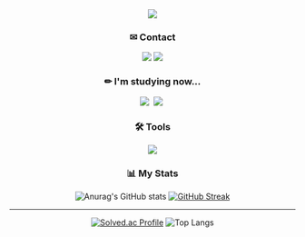 <div align="center">
  <img src="https://i0.wp.com/www.printmag.com/wp-content/uploads/2021/02/4cbe8d_f1ed2800a49649848102c68fc5a66e53mv2.gif?fit=476%2C280&ssl=1" />
</div>

<div align="center">
<h3>✉ Contact</h3>
<a href="https://www.instagram.com/mk_is_mkkim?igsh=YXB1OTYxcDhxdmR0&utm_source=qr" target="_blank"><img src="https://img.shields.io/badge/mk_is_mkkim-E4405F?style=flat-square&logo=instagram&logoColor=FFFFFF"/></a>
<a href="https://www.google.com/gmail/about/" target="_blank"><img src="https://img.shields.io/badge/infinitelove367@gmail.com-EAEAEA?style=flat-square&logo=gmail&logoColor=EA4335"/></a>
</div>

<div align="center">
  <h3>✏ I'm studying now...</h3>
  <img src="https://img.shields.io/badge/React%20JS-61DAFB?style=for-the-badge&logo=react&logoColor=white" />&nbsp
  <img src="https://img.shields.io/badge/Django-092E20?style=for-the-badge&logo=django&logoColor=white" />&nbsp
</div>

<div align="center">
  <h3>🛠 Tools</h3>
  <a href="https://lab.ssafy.com/infinitelove367" target="_blank"><img src="https://img.shields.io/badge/infinitelove367-000000?style=flat-square&logo=gitlab&logoColor=FC6D26"/></a>
</div>

<div align="center">
  <h3>📊 My Stats</h3>
  
  ![Anurag's GitHub stats](https://github-readme-stats.vercel.app/api?username=mkkim68&show_icons=true&theme=nord)
  [![GitHub Streak](https://streak-stats.demolab.com?user=mkkim68&theme=dark&locale=ko&mode=weekly)](https://git.io/streak-stats)
  ___
  [![Solved.ac Profile](http://mazassumnida.wtf/api/v2/generate_badge?boj=kimmk7375)](https://solved.ac/kimmk7375/)
  ![Top Langs](https://github-readme-stats.vercel.app/api/top-langs/?username=mkkim68&layout=compact)
  
</div>

